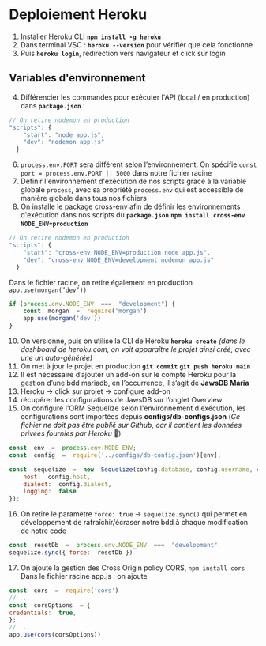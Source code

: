 # Deploiement Heroku
1. Installer Heroku CLI **`npm install -g heroku`**
2. Dans terminal VSC : **`heroku --version`** pour vérifier que cela fonctionne 
3. Puis **`heroku login`**, redirection vers navigateur et click sur login

## Variables d'environnement
4. Différencier les commandes pour exécuter l'API (local / en production) dans **`package.json`** : 
```js
// On retire nodemon en production
"scripts": {
    "start": "node app.js",
    "dev": "nodemon app.js"
  }
```
6.  `process.env.PORT` sera différent selon l’environnement. On spécifie `const port = process.env.PORT || 5000` dans notre fichier racine
7. Définir l'environnement d'exécution de nos scripts grace à la variable globale `process`, avec sa propriété `process.env` qui est accessible de manière globale dans tous nos fichiers
9. On installe le package cross-env afin de définir les environnements d'exécution dans nos scripts du **`package.json`** **`npm install cross-env`** **`NODE_ENV=production`**

```js
// On retire nodemon en production
"scripts": {
    "start": "cross-env NODE_ENV=production node app.js",
    "dev": "cross-env NODE_ENV=development nodemon app.js"
  }
```

Dans le fichier racine, on retire également en production `app.use(morgan(’dev’))`
```js
if (process.env.NODE_ENV  ===  "development") {
	const  morgan  =  require('morgan')
	app.use(morgan('dev'))
}
```

10.  On versionne, puis on utilise la CLI de Heroku  **`heroku create`** *(dans le dashboard de heroku.com, on voit apparaître le projet ainsi créé, avec une url auto-générée)*
11. On met à jour le projet en production  **`git commit`** **`git push heroku main`** 
12.  Il est nécessaire d’ajouter un add-on sur le compte Heroku pour la gestion d’une bdd mariadb, en l’occurrence, il s’agit de **JawsDB Maria**
13.  Heroku → click sur projet → configure add-on
14.  récupérer les configurations de JawsDB sur l’onglet Overview
15.  On configure l'ORM Sequelize selon l'environnement d'exécution, les configurations sont importées depuis **configs/db-configs.json** (*Ce fichier ne doit pas être publié sur Github, car il contient les données privées fournies par Heroku* 🤫)

```js
const  env  =  process.env.NODE_ENV;
const  config  =  require('../configs/db-config.json')[env];

const  sequelize  =  new  Sequelize(config.database, config.username, config.password, {
	host:  config.host,
	dialect:  config.dialect,
	logging:  false
});
```

16.  On retire le paramètre `force: true` → `sequelize.sync()` qui permet en développement de rafraîchir/écraser notre bdd à chaque modification de notre code
```js
const  resetDb  =  process.env.NODE_ENV  ===  "development"
sequelize.sync({ force:  resetDb })
```
17.  On ajoute la gestion des Cross Origin policy CORS, `npm install cors`
Dans le fichier racine app.js : on ajoute 
```js
const  cors  =  require('cors')
// ...
const  corsOptions  = {
credentials:  true,
};
// ...
app.use(cors(corsOptions))
```